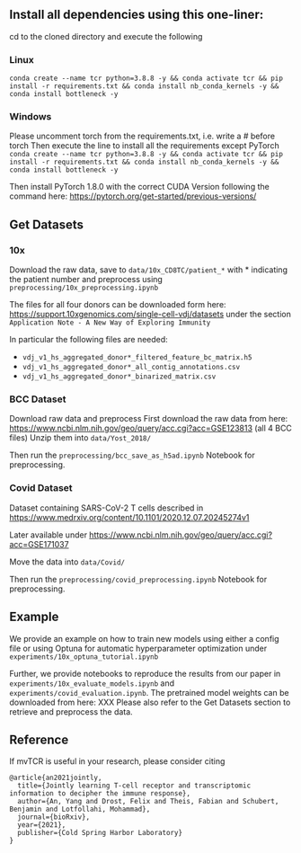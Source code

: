## Install all dependencies using this one-liner:
cd to the cloned directory and execute the following

### Linux
`conda create --name tcr python=3.8.8 -y && conda activate tcr && pip install -r requirements.txt && conda install nb_conda_kernels -y && conda install bottleneck -y`

### Windows
Please uncomment torch from the requirements.txt, i.e. write a # before torch
Then execute the line to install all the requirements except PyTorch
`conda create --name tcr python=3.8.8 -y && conda activate tcr && pip install -r requirements.txt && conda install nb_conda_kernels -y && conda install bottleneck -y`

Then install PyTorch 1.8.0 with the correct CUDA Version following the command here: https://pytorch.org/get-started/previous-versions/
## Get Datasets
### 10x
Download the raw data, save to `data/10x_CD8TC/patient_*` with * indicating the patient number and preprocess using `preprocessing/10x_preprocessing.ipynb`

The files for all four donors can be downloaded form here: https://support.10xgenomics.com/single-cell-vdj/datasets under the section `Application Note - A New Way of Exploring Immunity`

In particular the following files are needed:
- ``vdj_v1_hs_aggregated_donor*_filtered_feature_bc_matrix.h5``
- ``vdj_v1_hs_aggregated_donor*_all_contig_annotations.csv``
- ``vdj_v1_hs_aggregated_donor*_binarized_matrix.csv``


### BCC Dataset
Download raw data and preprocess
First download the raw data from here: https://www.ncbi.nlm.nih.gov/geo/query/acc.cgi?acc=GSE123813 (all 4 BCC files) 
Unzip them into `data/Yost_2018/`

Then run the `preprocessing/bcc_save_as_h5ad.ipynb` Notebook for preprocessing.

### Covid Dataset
Dataset containing SARS-CoV-2 T cells described in https://www.medrxiv.org/content/10.1101/2020.12.07.20245274v1

Later available under https://www.ncbi.nlm.nih.gov/geo/query/acc.cgi?acc=GSE171037

Move the data into `data/Covid/`

Then run the `preprocessing/covid_preprocessing.ipynb` Notebook for preprocessing.

## Example
We provide an example on how to train new models using either a config file or using Optuna for automatic hyperparameter optimization under `experiments/10x_optuna_tutorial.ipynb`

Further, we provide notebooks to reproduce the results from our paper in `experiments/10x_evaluate_models.ipynb` and `experiments/covid_evaluation.ipynb`. The pretrained model weights can be downloaded from here: XXX
Please also refer to the Get Datasets section to retrieve and preprocess the data.

## Reference 

If mvTCR is useful in your research, please consider citing  
```
@article{an2021jointly,
  title={Jointly learning T-cell receptor and transcriptomic information to decipher the immune response},
  author={An, Yang and Drost, Felix and Theis, Fabian and Schubert, Benjamin and Lotfollahi, Mohammad},
  journal={bioRxiv},
  year={2021},
  publisher={Cold Spring Harbor Laboratory}
}
```
